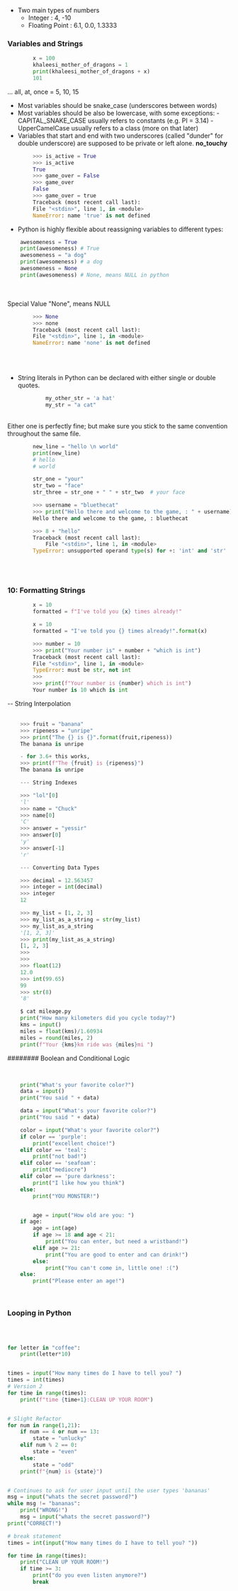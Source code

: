 
- Two main types of numbers
	- Integer : 4, -10
	- Floating Point : 6.1, 0.0, 1.3333


### Variables and Strings

```python
		x = 100
		khaleesi_mother_of_dragons = 1
		print(khaleesi_mother_of_dragons + x)
		101
```

... all, at, once = 5, 10, 15
- Most variables should be snake_case (underscores between words)
- Most variables should be also be lowercase, with some exceptions:
		- CAPITAL_SNAKE_CASE usually refers to constants (e.g. PI = 3.14)
		- UpperCamelCase usually refers to a class (more on that later)
- Variables that start and end with two underscores (called "dunder" for double underscore) are supposed to be private or left alone.
			__no_touchy__

```python
		>>> is_active = True
		>>> is_active
		True
		>>> game_over = False
		>>> game_over
		False
		>>> game_over = true
		Traceback (most recent call last):
		File "<stdin>", line 1, in <module>
		NameError: name 'true' is not defined
```
  
    
- Python is highly flexible about reassigning variables to different types:  
```python
	awesomeness = True
	print(awesomeness) # True
	awesomeness = "a dog"
	print(awesomeness) # a dog
	awesomeness = None
	print(awesomeness) # None, means NULL in python
```

<br/>
<br/>
Special Value "None", means NULL

```python
		>>> None
		>>> none
		Traceback (most recent call last):
		File "<stdin>", line 1, in <module>
		NameError: name 'none' is not defined
```
<br/>
<br/>

- String literals in Python can be declared with either single or double quotes.  
```python
			my_other_str = 'a hat'
			my_str = "a cat"
```
<br/>
Either one is perfectly fine; but make sure you stick to the same convention throughout the same file.  
<br/>  

```python
		new_line = "hello \n world"
		print(new_line)
		# hello
		# world

		str_one = "your"
		str_two = "face"
		str_three = str_one + " " + str_two  # your face

		>>> username = "bluethecat"
		>>> print("Hello there and welcome to the game, : " + username)
		Hello there and welcome to the game, : bluethecat

        >>> 8 + "hello"
        Traceback (most recent call last):
            File "<stdin>", line 1, in <module>
        TypeError: unsupported operand type(s) for +: 'int' and 'str'
```

<br/>  
<br/>  

### 10: Formatting Strings


```python
    	x = 10
    	formatted = f"I've told you {x} times already!"

    	x = 10
		formatted = "I've told you {} times already!".format(x)

        >>> number = 10
        >>> print("Your number is" + number + "which is int")
        Traceback (most recent call last):
        File "<stdin>", line 1, in <module>
        TypeError: must be str, not int
        >>>
        >>> print(f"Your number is {number} which is int")
        Your number is 10 which is int
```


-- String Interpolation  
<br/>  

```python
    >>> fruit = "banana"
    >>> ripeness = "unripe"
    >>> print("The {} is {}".format(fruit,ripeness))
    The banana is unripe

    - for 3.6+ this works,
    >>> print(f"The {fruit} is {ripeness}")
    The banana is unripe

    --- String Indexes

    >>> "lol"[0]
    'l'
    >>> name = "Chuck"
    >>> name[0]
    'C'
    >>> answer = "yessir"
    >>> answer[0]
    'y'
    >>> answer[-1]
    'r'

    --- Converting Data Types

    >>> decimal = 12.563457
    >>> integer = int(decimal)
    >>> integer
    12

    >>> my_list = [1, 2, 3]
    >>> my_list_as_a_string = str(my_list)
    >>> my_list_as_a_string
    '[1, 2, 3]'
    >>> print(my_list_as_a_string)
    [1, 2, 3]
    >>>
    >>>
    >>> float(12)
    12.0
    >>> int(99.65)
    99
    >>> str(8)
    '8'

    $ cat mileage.py
    print("How many kilometers did you cycle today?")
    kms = input()
    miles = float(kms)/1.60934
    miles = round(miles, 2)
    print(f"Your {kms}km ride was {miles}mi ")
```


######## Boolean and Conditional Logic  
<br/>  
```python

    print("What's your favorite color?")
    data = input()
    print("You said " + data)

    data = input("What's your favorite color?")
    print("You said " + data)

    color = input("What's your favorite color?")
    if color == 'purple':
    	print("excellent choice!")
    elif color == 'teal':
        print("not bad!")
    elif color == 'seafoam':
        print("mediocre")
    elif color == 'pure darkness':
        print("I like how you think")
    else:
    	print("YOU MONSTER!")


    	age = input("How old are you: ")
    if age:
    	age = int(age)
    	if age >= 18 and age < 21:
    		print("You can enter, but need a wristband!")
    	elif age >= 21:
    	    print("You are good to enter and can drink!")
    	else:
    		print("You can't come in, little one! :(")
    else:
    	print("Please enter an age!")
```
<br/>  


### Looping in Python
<br/>  

```python

for letter in "coffee":
	print(letter*10)


times = input("How many times do I have to tell you? ")
times = int(times)
# Version 2
for time in range(times):
	print(f"time {time+1}:CLEAN UP YOUR ROOM")


# Slight Refactor
for num in range(1,21):
	if num == 4 or num == 13:
		state = "unlucky"
	elif num % 2 == 0:
		state = "even"
	else:
		state = "odd"
	print(f"{num} is {state}")


# Continues to ask for user input until the user types 'bananas'
msg = input("whats the secret password?")
while msg != "bananas":
	print("WRONG!")
	msg = input("whats the secret password?")
print("CORRECT!")

# break statement
times = int(input("How many times do I have to tell you? "))

for time in range(times):
	print("CLEAN UP YOUR ROOM!")
	if time >= 3:
		print("do you even listen anymore?")
		break
```
